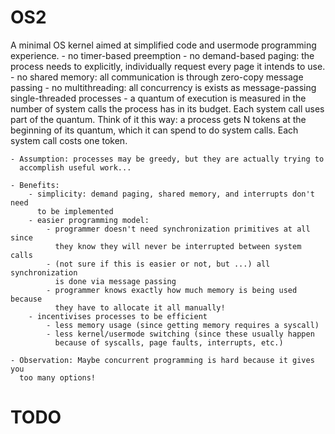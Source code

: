 # OS2

A minimal OS kernel aimed at simplified code and usermode programming experience.
    - no timer-based preemption
    - no demand-based paging: the process needs to explicitly, individually
      request every page it intends to use.
    - no shared memory: all communication is through zero-copy message passing
    - no multithreading: all concurrency is exists as message-passing
      single-threaded processes
    - a quantum of execution is measured in the number of system calls the
      process has in its budget. Each system call uses part of the quantum.
      Think of it this way: a process gets N tokens at the beginning of its quantum,
      which it can spend to do system calls. Each system call costs one token.

    - Assumption: processes may be greedy, but they are actually trying to
      accomplish useful work...

    - Benefits:
        - simplicity: demand paging, shared memory, and interrupts don't need
          to be implemented
        - easier programming model: 
            - programmer doesn't need synchronization primitives at all since
              they know they will never be interrupted between system calls
            - (not sure if this is easier or not, but ...) all synchronization
              is done via message passing
            - programmer knows exactly how much memory is being used because
              they have to allocate it all manually!
        - incentivises processes to be efficient
            - less memory usage (since getting memory requires a syscall)
            - less kernel/usermode switching (since these usually happen
              because of syscalls, page faults, interrupts, etc.)

    - Observation: Maybe concurrent programming is hard because it gives you
      too many options!

# TODO
